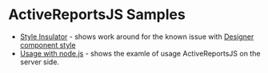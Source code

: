# ActiveReportsJS Samples

* [Style Insulator](arjs-style-insulator/README.md) - shows work around for the known issue with [Designer component style](https://www.grapecity.com/activereportsjs/docs/GettingStarted/Troubleshooting#report-designer-component-breaks-my-applications-layout)
* [Usage with node.js](arjs-server-mode/README.md) - shows the examle of usage ActiveReportsJS on the server side.